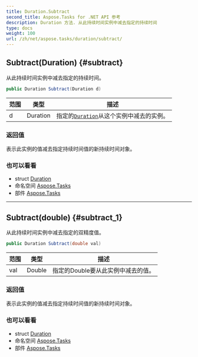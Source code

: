 ```yaml
---
title: Duration.Subtract
second_title: Aspose.Tasks for .NET API 参考
description: Duration 方法. 从此持续时间实例中减去指定的持续时间
type: docs
weight: 100
url: /zh/net/aspose.tasks/duration/subtract/
---
```

## Subtract(Duration) {#subtract}

从此持续时间实例中减去指定的持续时间。

```csharp
public Duration Subtract(Duration d)
```

| 范围 | 类型 | 描述 |
| --- | --- | --- |
| d | Duration | 指定的[`Duration`](../)从这个实例中减去的实例。 |

### 返回值

表示此实例的值减去指定持续时间值的新持续时间对象。

### 也可以看看

* struct [Duration](../)
* 命名空间 [Aspose.Tasks](../../duration/)
* 部件 [Aspose.Tasks](../../../)

---

## Subtract(double) {#subtract_1}

从此持续时间实例中减去指定的双精度值。

```csharp
public Duration Subtract(double val)
```

| 范围 | 类型 | 描述 |
| --- | --- | --- |
| val | Double | 指定的Double要从此实例中减去的值。 |

### 返回值

表示此实例的值减去指定持续时间值的新持续时间对象。

### 也可以看看

* struct [Duration](../)
* 命名空间 [Aspose.Tasks](../../duration/)
* 部件 [Aspose.Tasks](../../../)


